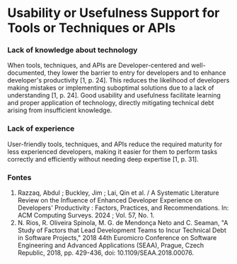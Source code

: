 # Usability or Usefulness Support for Tools or Techniques or APIs

### Lack of knowledge about technology
When tools, techniques, and APIs are Developer-centered and well-documented, they lower the barrier to entry for developers and to enhance developer's productivity [1, p. 24]. This reduces the likelihood of developers making mistakes or implementing suboptimal solutions due to a lack of understanding [1, p. 24]. Good usability and usefulness facilitate learning and proper application of technology, directly mitigating technical debt arising from insufficient knowledge.

### Lack of experience
User-friendly tools, techniques, and APIs reduce the required maturity for less experienced developers, making it easier for them to perform tasks correctly and efficiently without needing deep expertise [1, p. 31].

### Fontes
1. Razzaq, Abdul ; Buckley, Jim ; Lai, Qin et al. / A Systematic Literature Review on the Influence of Enhanced Developer Experience on Developers' Productivity : Factors, Practices, and Recommendations. In: ACM Computing Surveys. 2024 ; Vol. 57, No. 1.
2. N. Rios, R. Oliveira Spinola, M. G. de Mendonça Neto and C. Seaman, "A Study of Factors that Lead Development Teams to Incur Technical Debt in Software Projects," 2018 44th Euromicro Conference on Software Engineering and Advanced Applications (SEAA), Prague, Czech Republic, 2018, pp. 429-436, doi: 10.1109/SEAA.2018.00076.